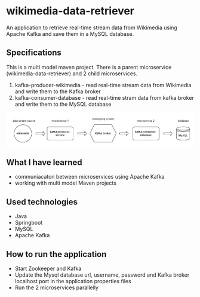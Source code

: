 # wikimedia-data-retriever
An application to retrieve real-time stream data from Wikimedia using Apache Kafka and save them in a MySQL database.

## Specifications
This is a multi model maven project. There is a parent microservice (wikimedia-data-retriever) and 2 child microservices.
1. kafka-producer-wikimedia - read real-time stream data from Wikimedia and write them to the Kafka broker
2. kafka-consumer-database - read real-time stram data from kafka broker and write them to the MySQL database
   
![alt text](https://github.com/ImIshanTharaka/wikimedia-data-retriever/blob/main/diagram.jpg?raw=true)

## What I have learned
* communiacaton between microservices using Apache Kafka
* working with multi model Maven projects

## Used technologies
* Java
* Springboot
* MySQL
* Apache Kafka

## How to run the application
* Start Zookeeper and Kafka 
* Update the Mysql database url, username, password and Kafka broker localhost port in the application properties files
* Run the 2 microservices parallelly
